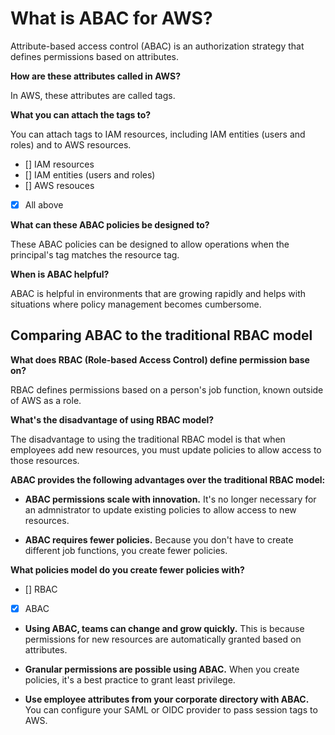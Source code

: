 # What is ABAC for AWS?

Attribute-based access control (ABAC) is an authorization strategy that defines permissions based on attributes.

**How are these attributes called in AWS?**

In AWS, these attributes are called tags.

**What you can attach the tags to?**

You can attach tags to IAM resources, including IAM entities (users and roles) and to AWS resources.

- [] IAM resources
- [] IAM entities (users and roles)
- [] AWS resouces
- [x] All above

**What can these ABAC policies be designed to?**

These ABAC policies can be designed to allow operations when the principal's tag matches the resource tag.

**When is ABAC helpful?**

ABAC is helpful in environments that are growing rapidly and helps with situations where policy management becomes cumbersome.

## Comparing ABAC to the traditional RBAC model

**What does RBAC (Role-based Access Control) define permission base on?**

RBAC defines permissions based on a person's job function, known outside of AWS as a role.

**What's the disadvantage of using RBAC model?**

The disadvantage to using the traditional RBAC model is that when employees add new resources, you must update policies to allow access to those resources.

**ABAC provides the following advantages over the traditional RBAC model:**

* **ABAC permissions scale with innovation.** It's no longer necessary for an admnistrator to update existing policies to allow access to new resources.

* **ABAC requires fewer policies.** Because you don't have to create different job functions, you create fewer policies.

**What policies model do you create fewer policies with?**

- [] RBAC
- [x] ABAC

* **Using ABAC, teams can change and grow quickly.** This is because permissions for new resources are automatically granted based on attributes.

* **Granular permissions are possible using ABAC.** When you create policies, it's a best practice to grant least privilege.

* **Use employee attributes from your corporate directory with ABAC.** You can configure your SAML or OIDC provider to pass session tags to AWS.